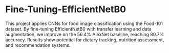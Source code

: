 # Fine-Tuning-EfficientNetB0
This project applies CNNs for food image classification using the Food-101 dataset. By fine-tuning EfficientNetB0 with transfer learning and data augmentation, we improve on the 56.4% AlexNet baseline, reaching 80.7% accuracy. Results show potential for dietary tracking, nutrition assessment, and recommendation systems.
